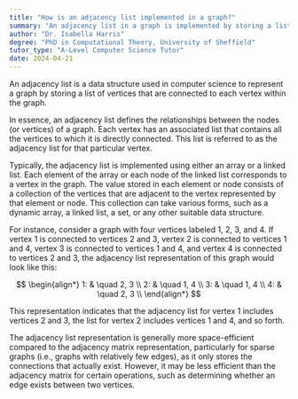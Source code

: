 ```yaml
---
title: "How is an adjacency list implemented in a graph?"
summary: "An adjacency list in a graph is implemented by storing a list of vertices connected to each vertex in the graph."
author: "Dr. Isabella Harris"
degree: "PhD in Computational Theory, University of Sheffield"
tutor_type: "A-Level Computer Science Tutor"
date: 2024-04-21
---
```


An adjacency list is a data structure used in computer science to represent a graph by storing a list of vertices that are connected to each vertex within the graph.

In essence, an adjacency list defines the relationships between the nodes (or vertices) of a graph. Each vertex has an associated list that contains all the vertices to which it is directly connected. This list is referred to as the adjacency list for that particular vertex.

Typically, the adjacency list is implemented using either an array or a linked list. Each element of the array or each node of the linked list corresponds to a vertex in the graph. The value stored in each element or node consists of a collection of the vertices that are adjacent to the vertex represented by that element or node. This collection can take various forms, such as a dynamic array, a linked list, a set, or any other suitable data structure.

For instance, consider a graph with four vertices labeled $1$, $2$, $3$, and $4$. If vertex $1$ is connected to vertices $2$ and $3$, vertex $2$ is connected to vertices $1$ and $4$, vertex $3$ is connected to vertices $1$ and $4$, and vertex $4$ is connected to vertices $2$ and $3$, the adjacency list representation of this graph would look like this:

$$
\begin{align*}
1: & \quad 2, 3 \\
2: & \quad 1, 4 \\
3: & \quad 1, 4 \\
4: & \quad 2, 3 \\
\end{align*}
$$

This representation indicates that the adjacency list for vertex $1$ includes vertices $2$ and $3$, the list for vertex $2$ includes vertices $1$ and $4$, and so forth.

The adjacency list representation is generally more space-efficient compared to the adjacency matrix representation, particularly for sparse graphs (i.e., graphs with relatively few edges), as it only stores the connections that actually exist. However, it may be less efficient than the adjacency matrix for certain operations, such as determining whether an edge exists between two vertices.
    